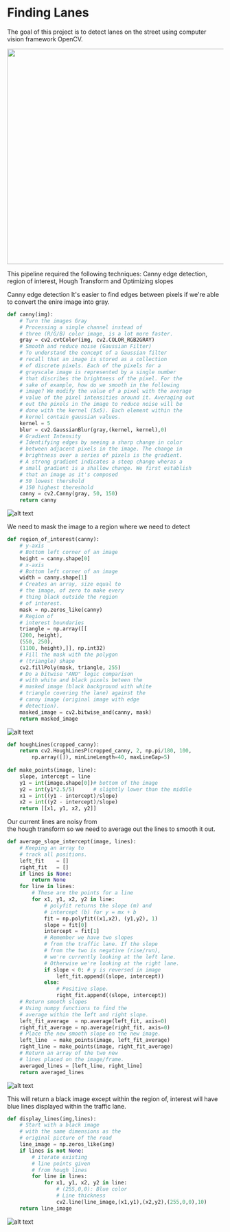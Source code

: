 # Finding Lanes

The goal of this project is to detect lanes on the street using computer vision framework OpenCV. 

<img src="https://media.giphy.com/media/vwFITsRSS3cbgFNuaY/giphy.gif" width="900" height="500" />

This pipeline required the following techniques: Canny edge detection, region of interest, Hough Transform and Optimizing slopes


Canny edge detection 
It's easier to find edges between pixels if 
we're able to convert the enire image into gray. 
```python
def canny(img):
    # Turn the images Gray
    # Processing a single channel instead of 
    # three (R/G/B) color image, is a lot more faster.
    gray = cv2.cvtColor(img, cv2.COLOR_RGB2GRAY)
    # Smooth and reduce noise (Gaussian Filter)
    # To understand the concept of a Gaussian filter
    # recall that an image is stored as a collection 
    # of discrete pixels. Each of the pixels for a 
    # grayscale image is represented by a single number
    # that discribes the brightness of the pixel. For the 
    # sake of example, how do we smooth in the following 
    # image? We modify the value of a pixel with the average
    # value of the pixel intensities around it. Averaging out
    # out the pixels in the image to reduce noise will be 
    # done with the kernel (5x5). Each element within the
    # kernel contain gaussian values. 
    kernel = 5
    blur = cv2.GaussianBlur(gray,(kernel, kernel),0)
    # Gradient Intensity 
    # Identifying edges by seeing a sharp change in color
    # between adjacent pixels in the image. The change in
    # brightness over a series of pixels is the gradient. 
    # A strong gradient indicates a steep change wheras a
    # small gradient is a shallow change. We first establish
    # that an image as it's composed 
    # 50 lowest thershold
    # 150 highest thereshold
    canny = cv2.Canny(gray, 50, 150)
    return canny
```
![alt text](https://github.com/rchavezj/Self_Driving_Car_Projects/blob/master/Finding_Lanes/images/cannyEdgeDetection.png)

We need to mask the image to 
a region where we need to detect
```python
def region_of_interest(canny):
    # y-axis 
    # Bottom left corner of an image
    height = canny.shape[0]
    # x-axis
    # Bottom left corner of an image
    width = canny.shape[1]
    # Creates an array, size equal to
    # the image, of zero to make every
    # thing black outside the region
    # of interest. 
    mask = np.zeros_like(canny)
    # Region of 
    # interest boundaries
    triangle = np.array([[
    (200, height),
    (550, 250),
    (1100, height),]], np.int32)
    # Fill the mask with the polygon 
    # (triangle) shape
    cv2.fillPoly(mask, triangle, 255)
    # Do a bitwise "AND" logic comparison 
    # with white and black pixels beteen the 
    # masked image (black background with white
    # triangle covering the lane) against the 
    # canny image (original image with edge 
    # detection).
    masked_image = cv2.bitwise_and(canny, mask)
    return masked_image
```
![alt text](https://github.com/rchavezj/Self_Driving_Car_Projects/blob/master/Finding_Lanes/images/regionOfInterest.png)


```python
def houghLines(cropped_canny):
    return cv2.HoughLinesP(cropped_canny, 2, np.pi/180, 100, 
        np.array([]), minLineLength=40, maxLineGap=5)
        
def make_points(image, line):
    slope, intercept = line
    y1 = int(image.shape[0])# bottom of the image
    y2 = int(y1*2.5/5)      # slightly lower than the middle
    x1 = int((y1 - intercept)/slope)
    x2 = int((y2 - intercept)/slope)
    return [[x1, y1, x2, y2]]
``` 
Our current lines are noisy from  
the hough transform so we need to
average out the lines to smooth it out.
```python
def average_slope_intercept(image, lines):
    # Keeping an array to
    # track all positions.
    left_fit    = []
    right_fit   = []
    if lines is None:
        return None
    for line in lines:
        # These are the points for a line
        for x1, y1, x2, y2 in line:
            # polyfit returns the slope (m) and
            # intercept (b) for y = mx + b
            fit = np.polyfit((x1,x2), (y1,y2), 1)
            slope = fit[0]
            intercept = fit[1]
            # Remember we have two slopes 
            # from the traffic lane. If the slope
            # from the two is negative (rise/run), 
            # we're currently looking at the left lane. 
            # Otherwise we're looking at the right lane.
            if slope < 0: # y is reversed in image
                left_fit.append((slope, intercept))
            else:
                # Positive slope. 
                right_fit.append((slope, intercept))
    # Return smooth slopes
    # Using numpy functions to find the 
    # average within the left and right slope. 
    left_fit_average  = np.average(left_fit, axis=0)
    right_fit_average = np.average(right_fit, axis=0)
    # Place the new smooth slope on the new image.
    left_line  = make_points(image, left_fit_average)
    right_line = make_points(image, right_fit_average)
    # Return an array of the two new 
    # lines placed on the image/frame. 
    averaged_lines = [left_line, right_line]
    return averaged_lines
```
![alt text](https://github.com/rchavezj/Self_Driving_Car_Projects/blob/master/Finding_Lanes/images/averageSmoothLines.png)


This will return a black image
except within the region of, 
interest will have blue lines
displayed within the traffic lane.
```python
def display_lines(img,lines):
    # Start with a black image 
    # with the same dimensions as the
    # original picture of the road
    line_image = np.zeros_like(img)
    if lines is not None:
        # iterate existing 
        # line points given
        # from hough lines
        for line in lines:
            for x1, y1, x2, y2 in line:
                # (255,0,0): Blue color
                # Line thickness
                cv2.line(line_image,(x1,y1),(x2,y2),(255,0,0),10)
    return line_image
```
![alt text](https://github.com/rchavezj/Self_Driving_Car_Projects/blob/master/Finding_Lanes/images/findingLanes.png)





